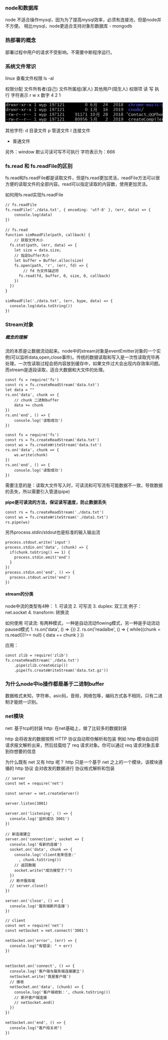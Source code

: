 ### node和数据库
node 不适合操作mysql，因为为了提高mysql效率，必须有连接池，但是node并不方便。
相比mysql，node更适合支持对象形数据库 - mongodb

### 热部署的概念
部署过程中用户的请求不受影响。不需要中断程序运行。


### 系统文件常识

linux 查看文件权限 ls -al

权限分配    文件所有者(自己)   文件所属组(家人)   其他用户(陌生人)
权限项          读                 写               执行
字符表示        r                  w                x
数字            4                  2                1 

![](../imgs/node01.png)

其他字符:
d   目录文件
p   管道文件
l   连接文件
-   普通文件


另外：window 默认可读可写不可执行   字符表示为：666


### fs.read 和 fs.readFile的区别
fs.read和fs.readFile都是读取文件，但是fs.read更加灵活，readFile方法可以很方便的读取文件的全部内容。read可以指定读取的内容数，使用更加灵活。

如何用fs.read实现fs.readFile

```
// fs.readFile
fs.readFile('./data.txt', { encoding: 'utf-8' }, (err, data) => {
    console.log(data)
})

// fs.read
function simReadFile(path, callback) {
    // 获取文件大小
  fs.stat(path, (err, data) => {
    let size = data.size;
    // 指定buffer大小
    let buffer = Buffer.alloc(size)
    fs.open(path, 'r', (err, fd) => {
        // fd 为文件描述符
      fs.read(fd, buffer, 0, size, 0, callback)
    })
  })
}

simReadFile('./data.txt', (err, bype, data) => {
  console.log(data.toString())
})
```


### Stream对象
##### 概念的理解
流的本质是让数据流动起来。node中的stream对象是eventEmitter对象的一个实例(可以监听data,open,close事件)。传统的数据读取和写入是一次性读取完毕再处理，一次性读取过程会把内容放到缓存中，如果文件过大会出现内存效率问题。而stream是逐段读取，适合大数据和大文件的处理。

```
const fs = require('fs')
const rs = fs.createReadStream('data.txt')
let data = ""
rs.on('data', chunk => {
    // chunk 二进制buffer
    data += chunk
})
rs.on('end', () => {
    console.log('读取成功')
})

```
```
const fs = require('fs')
const rs = fs.createReadStream('data.txt')
const ws = fs.createWriteStream('data.txt')
rs.on('data', chunk => {
    ws.write(chunk)
})
rs.on('end', () => {
    console.log('读取成功')
})
```

需要注意的是：读取大文件写入时，可读流和可写流有可能数据不一致，导致数据的丢失，所以需要引入管道(pipe)

**pipe是可读流的方法，保证读写速度，防止数据丢失**

```
const rs = fs.createReadStream('./data.txt')
const ws = fs.createWriteStream('./data1.txt')
rs.pipe(ws)
```

另外process.stdin/stdout也是标准的输入输出流
```
process.stdout.write('input')
process.stdin.on('data', (chunk) => {
  if(chunk.toString() == 1) {
    process.stdin.emit('end')
  }
})
process.stdin.on('end', () => {
  process.stdout.write('end')
})
```

#### stream的分类

node中流的类型有4种：
    1. 可读流
    2. 可写流
    3. duplex: 双工流  例子：net.socket
    4. transform: 转换流

如何使用
    可读流:
        有两种模式，一种是自动流动flowing模式，另一种是手动流动paused模式
        1. rs.on('data', () => {})
        2. rs.on('readalbe', () => {
            while((chunk = rs.read())!== null) {
                data += chunk
            }
        })

应用：
```
const zlib = require('zlib')
fs.createReadStream('./data.txt')
    .pipe(zlib.createGzip())
    .pipe(fs.createWriteStream('data.txt.gz'))
```

### 为什么node中io操作都是基于二进制buffer
数据格式未知，字符串，asic码，音频，网络包等，编码方式各不相同，只有二进制才能统一识别。


### net模块

net:  基于tcp的封装
http: 在net基础上，做了比较多的数据封装

http 会将收发的数据按照 HTTP 协议自动帮你解析和包装
例如 http 模块自动将请求报文解析出来，然后挂载给了 req 请求对象。你可以通过 req 请求对象去拿到你想要的信息

为什么既有 net 又有 http 呢？
    http 只是一个基于 net 之上的一个模块，该模块遵循的 http 协议
    会对收发的数据进行 协议格式解析和包装

```
// server
const net = require('net')

const server = net.createServer()

server.listen(3001)

server.on('listening', () => {
  console.log('监听成功 3001')
})

// 新连接建立
server.on('connection', socket => {
  console.log('有新的连接')
  socket.on('data', chunk => {
    console.log('client发来信息:'
      , chunk.toString())
    // 返回数据
    socket.write("成功接受了！")
  })
  // 断开服务端
  // server.close()
})

server.on('close', () => {
  console.log('服务端断开连接')
})
```

```
// client
const net = require('net')
const netSocket = net.connect('3001')

netSocket.on('error', (err) => {
  console.log("有错误: " + err)
})


netSocket.on('connect', () => {
  console.log('客户端与服务端连接建立')
  netSocket.write('我是客户端')
  // 接收
  netSocket.on('data', (chunk) => {
    console.log('客户端收到：', chunk.toString())
    // 断开客户端连接
    // netSocket.end()
  })
})

netSocket.on('end', () => {
  console.log("客户段关闭")
})
```